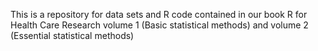 This is a repository for data sets and R code contained in our book R for Health Care Research volume 1 (Basic statistical methods) and volume 2 (Essential statistical methods)
